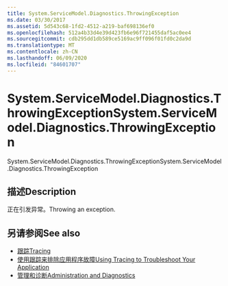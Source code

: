 ```yaml
---
title: System.ServiceModel.Diagnostics.ThrowingException
ms.date: 03/30/2017
ms.assetid: 5d543c68-1fd2-4512-a219-baf698136ef0
ms.openlocfilehash: 512a4b33d4e39d423fb6e96f721455daf5ac0ee4
ms.sourcegitcommit: cdb295dd1db589ce5169ac9ff096f01fd0c2da9d
ms.translationtype: MT
ms.contentlocale: zh-CN
ms.lasthandoff: 06/09/2020
ms.locfileid: "84601707"
---
```

# <a name="systemservicemodeldiagnosticsthrowingexception"></a><span data-ttu-id="f2524-102">System.ServiceModel.Diagnostics.ThrowingException</span><span class="sxs-lookup"><span data-stu-id="f2524-102">System.ServiceModel.Diagnostics.ThrowingException</span></span>
<span data-ttu-id="f2524-103">System.ServiceModel.Diagnostics.ThrowingException</span><span class="sxs-lookup"><span data-stu-id="f2524-103">System.ServiceModel.Diagnostics.ThrowingException</span></span>  
  
## <a name="description"></a><span data-ttu-id="f2524-104">描述</span><span class="sxs-lookup"><span data-stu-id="f2524-104">Description</span></span>  
 <span data-ttu-id="f2524-105">正在引发异常。</span><span class="sxs-lookup"><span data-stu-id="f2524-105">Throwing an exception.</span></span>  
  
## <a name="see-also"></a><span data-ttu-id="f2524-106">另请参阅</span><span class="sxs-lookup"><span data-stu-id="f2524-106">See also</span></span>

- [<span data-ttu-id="f2524-107">跟踪</span><span class="sxs-lookup"><span data-stu-id="f2524-107">Tracing</span></span>](index.md)
- [<span data-ttu-id="f2524-108">使用跟踪来排除应用程序故障</span><span class="sxs-lookup"><span data-stu-id="f2524-108">Using Tracing to Troubleshoot Your Application</span></span>](using-tracing-to-troubleshoot-your-application.md)
- [<span data-ttu-id="f2524-109">管理和诊断</span><span class="sxs-lookup"><span data-stu-id="f2524-109">Administration and Diagnostics</span></span>](../index.md)
